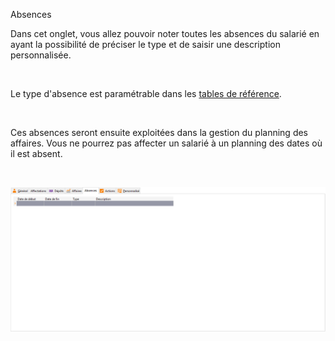 





Absences



Dans cet onglet, vous allez pouvoir noter toutes les absences du salarié 
 en ayant la possibilité de préciser le type et de saisir une description 
 personnalisée.


 


Le type d'absence est paramétrable dans les [tables 
 de référence](../../TablesReferences/2/TablesSalaries.htm).


 


Ces absences seront ensuite exploitées dans la gestion du planning des 
 affaires. Vous ne pourrez pas affecter un salarié à un planning des dates 
 où il est absent.


 


![](OngletAbsences.png)



